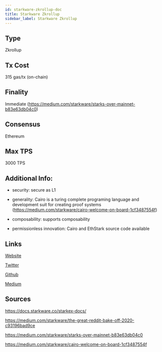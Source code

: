 ```yaml
---
id: starkware-zkrollup-doc
title: Starkware Zkrollup
sidebar_label: Starkware Zkrollup
---
```


## Type

Zkrollup

## Tx Cost

315 gas/tx (on-chain)

## Finality

Immediate (https://medium.com/starkware/starks-over-mainnet-b83e63db04c0)

## Consensus

Ethereum

## Max TPS

3000 TPS

## Additional Info:

- security: secure as L1

- generality: Cairo is a turing complete programing language and development suit for creating proof systems (https://medium.com/starkware/cairo-welcome-on-board-1cf3487554f)

- composability: supports composability

- permissionless innovation: Cairo and EthStark source code available

## Links

[Website](https://starkware.co/)

[Twitter](https://twitter.com/StarkWareLtd)

[Github](https://github.com/starkware-libs/)

[Medium](https://medium.com/starkware)

## Sources

https://docs.starkware.co/starkex-docs/

https://medium.com/starkware/the-great-reddit-bake-off-2020-c93196bad9ce

https://medium.com/starkware/starks-over-mainnet-b83e63db04c0

https://medium.com/starkware/cairo-welcome-on-board-1cf3487554f
